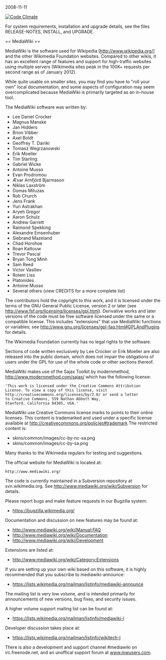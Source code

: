 2008-11-11

[![Code Climate](https://codeclimate.com/repos/52fbebbee30ba028c40026ae/badges/c8dd65a2f35624eae8ec/gpa.png)](https://codeclimate.com/repos/52fbebbee30ba028c40026ae/feed)

For system requirements, installation and upgrade details, see the files 
RELEASE-NOTES, INSTALL, and UPGRADE.

== MediaWiki ==

MediaWiki is the software used for Wikipedia [http://www.wikipedia.org/] and the
other Wikimedia Foundation websites. Compared to other wikis, it has an
excellent range of features and support for high-traffic websites using
multiple servers (Wikimedia sites peak in the 100K+ requests per second range
as of January 2012).

While quite usable on smaller sites, you may find you have to "roll your own"
local documentation, and some aspects of configuration may seem overcomplicated
because MediaWiki is primarily targeted as an in-house tool.

The MediaWiki software was written by:
* Lee Daniel Crocker
* Magnus Manske
* Jan Hidders
* Brion Vibber
* Axel Boldt
* Geoffrey T. Dairiki
* Tomasz Wegrzanowski
* Erik Moeller
* Tim Starling
* Gabriel Wicke
* Antoine Musso
* Evan Prodromou
* Ævar Arnfjörð Bjarmason
* Niklas Laxström
* Domas Mituzas
* Rob Church
* Jens Frank
* Yuri Astrakhan
* Aryeh Gregor
* Aaron Schulz
* Andrew Garrett
* Raimond Spekking
* Alexandre Emsenhuber
* Siebrand Mazeland
* Chad Horohoe
* Roan Kattouw
* Trevor Pascal
* Bryan Tong Minh
* Sam Reed
* Victor Vasiliev
* Rotem Liss
* Platonides
* Antoine Musso
* Several others (view CREDITS for a more complete list)

The contributors hold the copyright to this work, and it is licensed under the
terms of the GNU General Public License, version 2 or later (see
http://www.fsf.org/licensing/licenses/gpl.html). Derivative works and later
versions of the code must be free software licensed under the same or a
compatible license. This includes "extensions" that use MediaWiki functions or
variables; see http://www.gnu.org/licenses/gpl-faq.html#GPLAndPlugins for
details.

The Wikimedia Foundation currently has no legal rights to the software.

Sections of code written exclusively by Lee Crocker or Erik Moeller are also
released into the public domain, which does not impair the obligations of users
under the GPL for use of the whole code or other sections thereof.

MediaWiki makes use of the Sajax Toolkit by modernmethod, 
http://www.modernmethod.com/sajax/ which has the following license:

	'This work is licensed under the Creative Commons Attribution
	License. To view a copy of this license, visit
	http://creativecommons.org/licenses/by/2.0/ or send a letter
	to Creative Commons, 559 Nathan Abbott Way,
	Stanford, California 94305, USA.'

MediaWiki use Creative Commons license marks to points to their online
licenses. This content is trademarked and used under a specific license
available at http://creativecommons.org/policies#trademark
The restricted content is:

* skins/common/images/cc-by-nc-sa.png
* skins/common/images/cc-by-sa.png

Many thanks to the Wikimedia regulars for testing and suggestions.

The official website for MediaWiki is located at:

	http://www.mediawiki.org/

The code is currently maintained in a Subversion repository at
svn.wikimedia.org. See http://www.mediawiki.org/wiki/Subversion for details.

Please report bugs and make feature requests in our Bugzilla system:

* https://bugzilla.wikimedia.org/

Documentation and discussion on new features may be found at:

* http://www.mediawiki.org/wiki/Manual:FAQ
* http://www.mediawiki.org/wiki/Documentation
* http://www.mediawiki.org/wiki/Development

Extensions are listed at:

* http://www.mediawiki.org/wiki/Category:Extensions

If you are setting up your own wiki based on this software, it is highly
recommended that you subscribe to mediawiki-announce:

* https://lists.wikimedia.org/mailman/listinfo/mediawiki-announce

The mailing list is very low volume, and is intended primarily for announcements
of new versions, bug fixes, and security issues.

A higher volume support mailing list can be found at:

* https://lists.wikimedia.org/mailman/listinfo/mediawiki-l

Developer discussion takes place at:

* https://lists.wikimedia.org/mailman/listinfo/wikitech-l

There is also a development and support channel #mediawiki on irc.freenode.net,
and an unoffical support forum at www.mwusers.com. 


